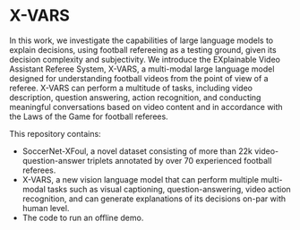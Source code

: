 
# X-VARS


In this work, we investigate the capabilities of large language models to explain decisions, using football refereeing as a testing ground, given its decision complexity and subjectivity.
We introduce the EXplainable Video Assistant Referee System, X-VARS, a multi-modal large language model designed for understanding football videos from the point of view of a referee. 
X-VARS can perform a multitude of tasks, including video description, question answering, action recognition, and conducting meaningful conversations based on video content and in accordance with the Laws of the Game for football referees.

This repository contains: 
- SoccerNet-XFoul, a novel dataset consisting of more than 22k video-question-answer triplets annotated by over 70 experienced football referees. 
- X-VARS, a new vision language model that can perform multiple multi-modal tasks such as visual captioning, question-answering, video action recognition, and can generate explanations of its decisions on-par with human level.
- The code to run an offline demo.
